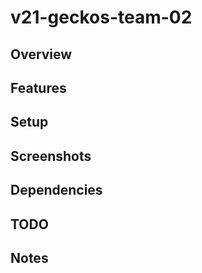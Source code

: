 # v21-geckos-team-02

## Overview

## Features

## Setup

## Screenshots

## Dependencies

## TODO

## Notes
